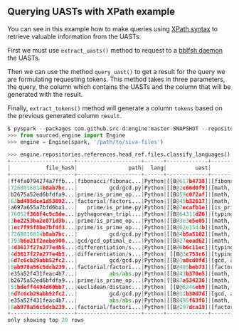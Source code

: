 ## Querying UASTs with XPath example

You can see in this example how to make queries using [XPath syntax](https://www.w3.org/TR/xpath/) to retrieve valuable information from the UASTs.

First we must use `extract_uasts()` method to request to a [bblfsh daemon](https://github.com/bblfsh/bblfshd) the UASTs.

Then we can use the method `query_uast()` to get a result for the query we are formulating requesting tokens.  This method takes in three parameters, the query, the column which contains the UASTs and the column that will be generated with the result.

Finally, `extract_tokens()` method will generate a column `tokens` based on the previous generated column `result`.

```python
$ pyspark --packages com.github.src-d:engine:master-SNAPSHOT --repositories https://jitpack.io
>>> from sourced.engine import Engine
>>> engine = Engine(spark, '/path/to/siva-files')

>>> engine.repositories.references.head_ref.files.classify_languages().where('lang = "Python"').extract_uasts().query_uast('//*[@roleIdentifier]').extract_tokens('result', 'tokens').select('file_hash', 'path', 'lang', 'uast', 'tokens').show()
+--------------------+--------------------+------+-------------+--------------------+
|           file_hash|                path|  lang|         uast|              tokens|
+--------------------+--------------------+------+-------------+--------------------+
|ff4fa0794274a7ffb...|fibonacci/fibonac...|Python|[[B@617b4738]|[fibonacci, n, in...|
|7268016814b8ab7bc...|          gcd/gcd.py|Python|[[B@2c66d0f9]|[math, gcd, a, in...|
|b2675a52ed6bfdfa9...|prime/is_prime_op...|Python|[[B@59c072af]|[math, is_prime, ...|
|63bd495dce1d53092...|factorial/factori...|Python|[[B@45b32617]|[math, factorial,...|
|a697a655a7bfd6ba1...|   prime/is_prime.py|Python|[[B@7ecafb1e]|[is_prime, n, int...|
|76052f368f4c9c8de...|pythagorean_tripl...|Python|[[B@64311d26]|[typing, List, ty...|
|3be2253ba2e871d3b...|prime/is_prime_op...|Python|[[B@3e3e5e05]|[math, random, RA...|
|1ec7f95f8be7bf4f3...|prime/is_prime_op...|Python|[[B@62e1544b]|[math, is_prime_o...|
|7268016814b8ab7bc...|          gcd/gcd.py|Python|[[B@4b5a5102]|[math, gcd, a, in...|
|793b6e21f2eebe900...|gcd/gcd_optimal_e...|Python|[[B@27eead62]|[math, gcd_optima...|
|4d3617f27e277e4b5...|differentiation/s...|Python|[[B@6b6c11ec]|[typing, Callable...|
|4d3617f27e277e4b5...|differentiation/s...|Python| [[B@3c753c6]|[typing, Callable...|
|6d7c6cb29abb52fc2...|          gcd/gcd.py|Python|[[B@1a8cd0fd]|[gcd, a, int, b, ...|
|8ab978a56c5dcb239...|factorial/factori...|Python|[[B@485beb73]|[factorial, n, in...|
|e35a52f431feac4b7...|          abs/abs.py|Python|[[B@43b370e5]|[math, abs, x, re...|
|b2675a52ed6bfdfa9...|prime/is_prime_op...|Python|[[B@7a534236]|[math, is_prime, ...|
|51bdeff4494d60bb7...|euclidean/distanc...|Python| [[B@6246eb9]|[math, typing, Tu...|
|6d7c6cb29abb52fc2...|          gcd/gcd.py|Python|[[B@11b30d7d]|[gcd, a, int, b, ...|
|e35a52f431feac4b7...|          abs/abs.py|Python|[[B@495f63f6]|[math, abs, x, re...|
|8ab978a56c5dcb239...|factorial/factori...|Python|[[B@297dca19]|[factorial, n, in...|
+--------------------+--------------------+------+-------------+--------------------+
only showing top 20 rows

```
